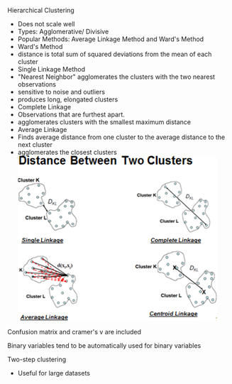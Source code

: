 Hierarchical Clustering
- Does not scale well
- Types: Agglomerative/ Divisive
- Popular Methods: Average Linkage Method and Ward's Method
- Ward's Method
 - distance is total sum of squared deviations from the mean of each cluster
- Single Linkage Method 
 - "Nearest Neighbor" agglomerates the clusters with the two nearest observations
 - sensitive to noise and outliers
 - produces long, elongated clusters
- Complete Linkage
 - Observations that are furthest apart.
 - agglomerates clusters with the smallest maximum distance
- Average Linkage
 - Finds average distance from one cluster to the average distance to the next cluster
 - agglomerates the closest clusters
![img](screenshots/cluster_1.PNG)

Confusion matrix and cramer's v are included

Binary variables tend to be automatically used for binary variables

Two-step clustering
- Useful for large datasets

